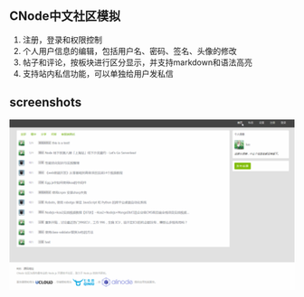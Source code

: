 CNode中文社区模拟
-----
1. 注册，登录和权限控制
2. 个人用户信息的编辑，包括用户名、密码、签名、头像的修改
3. 帖子和评论，按板块进行区分显示，并支持markdown和语法高亮
4. 支持站内私信功能，可以单独给用户发私信

screenshots
-----
![](screenshots/demo.gif)
